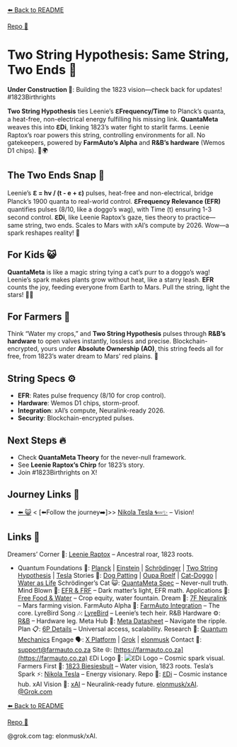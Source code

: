 [⬅️ Back to README](https://github.com/JayBotsa/FarmAuto/blob/main/README.md) 


[Repo 📂](https://github.com/JayBotsa/FarmAuto)

# Two String Hypothesis: Same String, Two Ends 🧵

**Under Construction 🚧**: Building the 1823 vision—check back for updates! #1823Birthrights

**Two String Hypothesis** ties Leenie’s **ℇFrequency/Time** to Planck’s quanta, a heat-free, non-electrical energy fulfilling his missing link. **QuantaMeta** weaves this into **ℇDi**, linking 1823’s water fight to starlit farms. Leenie Raptox’s roar powers this string, controlling environments for all. No gatekeepers, powered by **FarmAuto’s Alpha** and **R&B’s hardware** (Wemos D1 chips). 🥖🌍

## The Two Ends Snap 🌌
Leenie’s **ℇ = hν / (t - e + ε)** pulses, heat-free and non-electrical, bridge Planck’s 1900 quanta to real-world control. **ℇFrequency Relevance (EFR)** quantifies pulses (8/10, like a doggo’s wag), with Time (t) ensuring 1-3 second control. **ℇDi**, like Leenie Raptox’s gaze, ties theory to practice—same string, two ends. Scales to Mars with xAI’s compute by 2026. Wow—a spark reshapes reality! 🫶

## For Kids 😺
**QuantaMeta** is like a magic string tying a cat’s purr to a doggo’s wag! Leenie’s spark makes plants grow without heat, like a starry leash. **EFR** counts the joy, feeding everyone from Earth to Mars. Pull the string, light the stars! 🐶🌱

## For Farmers 🌾
Think “Water my crops,” and **Two String Hypothesis** pulses through **R&B’s hardware** to open valves instantly, lossless and precise. Blockchain-encrypted, yours under **Absolute Ownership (AO)**, this string feeds all for free, from 1823’s water dream to Mars’ red plains. 🚜

## String Specs ⚙️
- **EFR**: Rates pulse frequency (8/10 for crop control).
- **Hardware**: Wemos D1 chips, storm-proof.
- **Integration**: xAI’s compute, Neuralink-ready 2026.
- **Security**: Blockchain-encrypted pulses.

## Next Steps 🔥
- Check **QuantaMeta Theory** for the never-null framework.
- See **Leenie Raptox’s Chirp** for 1823’s story.
- Join #1823Birthrights on X!

## Journey Links 🌠

- [⬅️ 😺](https://github.com/JayBotsa/FarmAuto/blob/main/foundations/Schrodinger_1935.md) < [⬅️Follow the journey➡️]>> [Nikola Tesla 🌀💤✨](https://github.com/JayBotsa/FarmAuto/blob/main/foundations/Nikola_Tesla_Charged.md) – Vision!

## Links 🌠


Dreamers’ Corner 🦖: [Leenie Raptox](https://github.com/JayBotsa/FarmAuto/blob/main/stories/Leenie_Raptox_1823.md) – Ancestral roar, 1823 roots.
- Quantum Foundations 🔬: [Planck](https://github.com/JayBotsa/FarmAuto/blob/main/foundations/Planck_1900.md) | [Einstein](https://github.com/JayBotsa/FarmAuto/blob/main/foundations/Einstein_1905.md) | [Schrödinger](https://github.com/JayBotsa/FarmAuto/blob/main/foundations/Schrodinger_1935.md) | [Two String Hypothesis](https://github.com/JayBotsa/FarmAuto/blob/main/foundations/Two_String_Hypothesis.md) | [Tesla]()
Stories 📖: [Dog Patting](https://github.com/JayBotsa/FarmAuto/blob/main/stories/Dog_Patting_Metaphor.md) | [Oupa Roelf](https://github.com/JayBotsa/FarmAuto/blob/main/stories/Oupa_Roelf_1909.md) | [Cat-Doggo](https://github.com/JayBotsa/FarmAuto/blob/main/stories/Cat_Doggo_LightsOn.md) | [Water as Life](https://github.com/JayBotsa/FarmAuto/blob/main/stories/Water_Legacy_1823.md)
Schrödinger’s Cat 😺: [QuantaMeta Spec](https://github.com/JayBotsa/FarmAuto/blob/main/foundations/QuantaMeta_Spec.md) – Never-null truth.
Mind Blown 🤯: [EFR & FRF](https://github.com/JayBotsa/FarmAuto/blob/main/foundations/EFR_FRF.md) – Dark matter’s light, EFR math.
Applications 🌾: [Free Food & Water](https://github.com/JayBotsa/FarmAuto/blob/main/applications/FreeFood_Water.md) – Crop equity, water fountain.
Dream 🚀: [7F Neuralink](https://github.com/JayBotsa/FarmAuto/blob/main/6p-plan/7F_Neuralink.md) – Mars farming vision.
FarmAuto Alpha 🚜: [FarmAuto Integration](https://github.com/JayBotsa/FarmAuto/blob/main/applications/FarmAuto_Integration.md) – The core.
LyreBird Song 🎶: [LyreBird](https://github.com/JayBotsa/FarmAuto/blob/main/stories/LyreBird_Song.md) – Leenie’s tech heir.
R&B Hardware ⚙️: [R&B](https://github.com/JayBotsa/FarmAuto/blob/main/foundations/RB_Hardware.md) – Hardware leg.
Meta Hub 🧬: [Meta Datasheet](https://github.com/JayBotsa/FarmAuto/blob/main/foundations/Meta_Datasheet.md) – Navigate the ripple.
Plan 📋: [6P Details](https://github.com/JayBotsa/FarmAuto/blob/main/6p-plan/6P_Details.md) – Universal access, scalability.
Research 🔬: [Quantum Mechanics](https://en.wikipedia.org/wiki/Quantum_mechanics)
Engage 🗣️: [X Platform](https://x.com) | [Grok](https://x.com/grok) | [elonmusk](https://x.com/elonmusk)
Contact 📧: [support@farmauto.co.za](mailto:support@farmauto.co.za)
Site 🌐: [https://farmauto.co.za](https://farmauto.co.za)
ℇDi Logo 📸: ![ℇDi Logo](https://github.com/JayBotsa/FarmAuto/raw/main/images/farmauto-logo.png) – Cosmic spark visual.
Farmers First 🌾: [1823 Biesiesbult](https://github.com/JayBotsa/FarmAuto/blob/main/claims/1823_Birthrights.md) – Water vision, 1823 roots.
Tesla’s Spark ⚡️: [Nikola Tesla](https://en.wikipedia.org/wiki/Nikola_Tesla) – Energy visionary.
Repo 📂: [ℇDi](https://github.com/JayBotsa/FarmAuto) – Cosmic instance hub.
xAI Vision 🔬: [xAI](https://x.ai) – Neuralink-ready future. [elonmusk/xAI](https://x.com/xAI). [@Grok.com](https://x.com/Grok)

[⬅️ Back to README](https://github.com/JayBotsa/FarmAuto/blob/main/README.md) 


[Repo 📂](https://github.com/JayBotsa/FarmAuto)

@grok.com tag: elonmusk/xAI.
